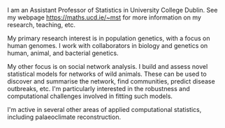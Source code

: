 I am an Assistant Professor of Statistics in University College Dublin.
See my webpage https://maths.ucd.ie/~mst for more information on my research, teaching, etc. 

My primary research interest is in population genetics, with a focus on human genomes. 
I work with collaborators in biology and genetics on human, animal, and bacterial genetics. 

My other focus is on social network analysis. I build and assess novel statistical models for networks of wild animals. 
These can be used to discover and summarise the network, find communities, predict disease outbreaks, etc. 
I'm particularly interested in the robustness and computational challenges involved in fitting such models. 

I'm active in several other areas of applied computational statistics, including palaeoclimate reconstruction. 
